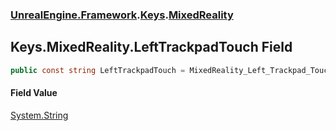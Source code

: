 ### [UnrealEngine.Framework](UnrealEngine_Framework.md 'UnrealEngine.Framework').[Keys](Keys.md 'UnrealEngine.Framework.Keys').[MixedReality](Keys_MixedReality.md 'UnrealEngine.Framework.Keys.MixedReality')
## Keys.MixedReality.LeftTrackpadTouch Field
```csharp
public const string LeftTrackpadTouch = MixedReality_Left_Trackpad_Touch;
```
#### Field Value
[System.String](https://docs.microsoft.com/en-us/dotnet/api/System.String 'System.String')
